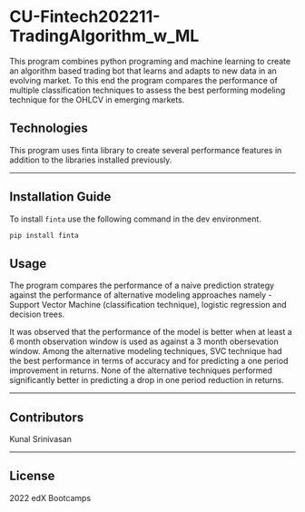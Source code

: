 # CU-Fintech202211-TradingAlgorithm_w_ML

This program combines python programing and machine learning to create an algorithm based trading bot that learns and adapts to new data in an evolving market. To this end the program compares the performance of multiple classification techniques to assess the best performing modeling technique for the OHLCV in emerging markets.

## Technologies
This program uses finta library to create several performance features in addition to the libraries installed previously.

---
## Installation Guide

To install `finta` use the following command in the dev environment.

```python
pip install finta
```

## Usage

The program compares the performance of a naive prediction strategy against the performance of alternative modeling approaches namely - Support Vector Machine (classification technique), logistic regression and decision trees.

It was observed that the performance of the model is better when at least a 6 month observation window is used as against a 3 month obersevation window. Among the alternative modeling techniques, SVC technique had the best performance in terms of accuracy and for predicting a one period improvement in returns. None of the alternative techniques performed significantly better in predicting a drop in one period reduction in returns.

---

## Contributors


Kunal Srinivasan

---

## License

2022 edX Bootcamps 